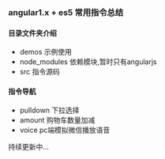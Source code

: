 ### angular1.x + es5 常用指令总结

#### 目录文件夹介绍
* demos 示例使用
* node_modules 依赖模块,暂时只有angularjs
* src 指令源码

#### 指令导航
* pulldown 下拉选择
* amount  购物车数量加减
* voice  pc端模拟微信播放语音


持续更新中...
